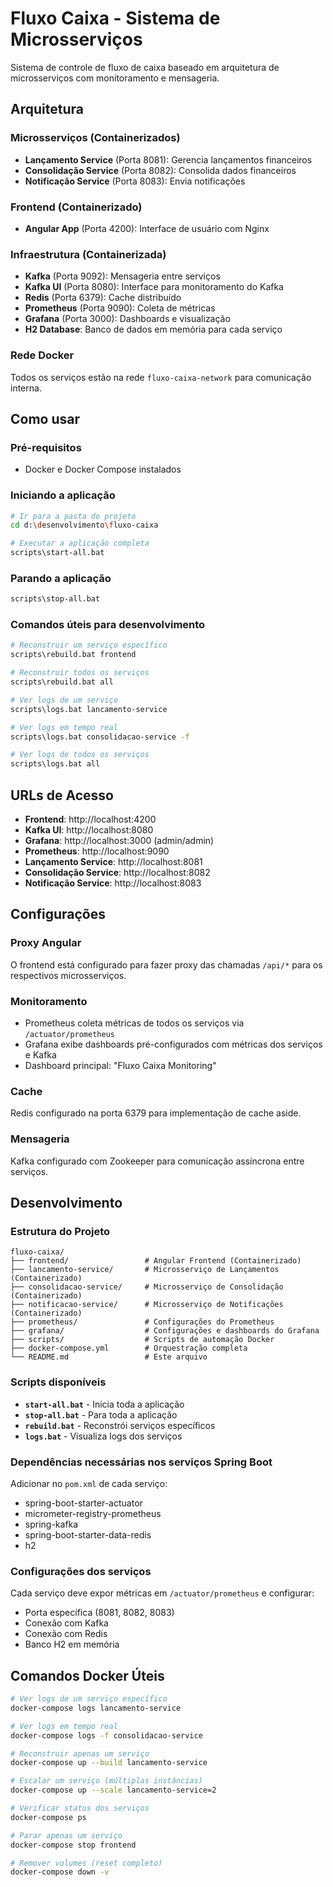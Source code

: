 # Fluxo Caixa - Sistema de Microsserviços

Sistema de controle de fluxo de caixa baseado em arquitetura de microsserviços com monitoramento e mensageria.

## Arquitetura

### Microsserviços (Containerizados)
- **Lançamento Service** (Porta 8081): Gerencia lançamentos financeiros
- **Consolidação Service** (Porta 8082): Consolida dados financeiros
- **Notificação Service** (Porta 8083): Envia notificações

### Frontend (Containerizado)
- **Angular App** (Porta 4200): Interface de usuário com Nginx

### Infraestrutura (Containerizada)
- **Kafka** (Porta 9092): Mensageria entre serviços
- **Kafka UI** (Porta 8080): Interface para monitoramento do Kafka
- **Redis** (Porta 6379): Cache distribuído
- **Prometheus** (Porta 9090): Coleta de métricas
- **Grafana** (Porta 3000): Dashboards e visualização
- **H2 Database**: Banco de dados em memória para cada serviço

### Rede Docker
Todos os serviços estão na rede `fluxo-caixa-network` para comunicação interna.

## Como usar

### Pré-requisitos
- Docker e Docker Compose instalados

### Iniciando a aplicação
```bash
# Ir para a pasta do projeto
cd d:\desenvolvimento\fluxo-caixa

# Executar a aplicação completa
scripts\start-all.bat
```

### Parando a aplicação
```bash
scripts\stop-all.bat
```

### Comandos úteis para desenvolvimento
```bash
# Reconstruir um serviço específico
scripts\rebuild.bat frontend

# Reconstruir todos os serviços
scripts\rebuild.bat all

# Ver logs de um serviço
scripts\logs.bat lancamento-service

# Ver logs em tempo real
scripts\logs.bat consolidacao-service -f

# Ver logs de todos os serviços
scripts\logs.bat all
```

## URLs de Acesso

- **Frontend**: http://localhost:4200
- **Kafka UI**: http://localhost:8080
- **Grafana**: http://localhost:3000 (admin/admin)
- **Prometheus**: http://localhost:9090
- **Lançamento Service**: http://localhost:8081
- **Consolidação Service**: http://localhost:8082
- **Notificação Service**: http://localhost:8083

## Configurações

### Proxy Angular
O frontend está configurado para fazer proxy das chamadas `/api/*` para os respectivos microsserviços.

### Monitoramento
- Prometheus coleta métricas de todos os serviços via `/actuator/prometheus`
- Grafana exibe dashboards pré-configurados com métricas dos serviços e Kafka
- Dashboard principal: "Fluxo Caixa Monitoring"

### Cache
Redis configurado na porta 6379 para implementação de cache aside.

### Mensageria
Kafka configurado com Zookeeper para comunicação assíncrona entre serviços.

## Desenvolvimento

### Estrutura do Projeto
```
fluxo-caixa/
├── frontend/                 # Angular Frontend (Containerizado)
├── lancamento-service/       # Microsserviço de Lançamentos (Containerizado)
├── consolidacao-service/     # Microsserviço de Consolidação (Containerizado)
├── notificacao-service/      # Microsserviço de Notificações (Containerizado)
├── prometheus/               # Configurações do Prometheus
├── grafana/                  # Configurações e dashboards do Grafana
├── scripts/                  # Scripts de automação Docker
├── docker-compose.yml        # Orquestração completa
└── README.md                 # Este arquivo
```

### Scripts disponíveis
- **`start-all.bat`** - Inicia toda a aplicação
- **`stop-all.bat`** - Para toda a aplicação
- **`rebuild.bat`** - Reconstrói serviços específicos
- **`logs.bat`** - Visualiza logs dos serviços

### Dependências necessárias nos serviços Spring Boot
Adicionar no `pom.xml` de cada serviço:
- spring-boot-starter-actuator
- micrometer-registry-prometheus
- spring-kafka
- spring-boot-starter-data-redis
- h2

### Configurações dos serviços
Cada serviço deve expor métricas em `/actuator/prometheus` e configurar:
- Porta específica (8081, 8082, 8083)
- Conexão com Kafka
- Conexão com Redis
- Banco H2 em memória

## Comandos Docker Úteis

```bash
# Ver logs de um serviço específico
docker-compose logs lancamento-service

# Ver logs em tempo real
docker-compose logs -f consolidacao-service

# Reconstruir apenas um serviço
docker-compose up --build lancamento-service

# Escalar um serviço (múltiplas instâncias)
docker-compose up --scale lancamento-service=2

# Verificar status dos serviços
docker-compose ps

# Parar apenas um serviço
docker-compose stop frontend

# Remover volumes (reset completo)
docker-compose down -v
```

